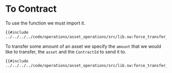 # To Contract

To use the function we must import it.

```sway
{{#include ../../../../code/operations/asset_operations/src/lib.sw:force_transfer_to_contract_import}}
```

To transfer some amount of an asset we specify the `amount` that we would like to transfer, the `asset` and the `ContractId` to send it to. 

```sway
{{#include ../../../../code/operations/asset_operations/src/lib.sw:force_transfer_to_contract}}
```
